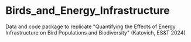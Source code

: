 # Birds_and_Energy_Infrastructure
Data and code package to replicate "Quantifying the Effects of Energy Infrastructure on Bird Populations and Biodiversity" (Katovich, ES&amp;T 2024)
